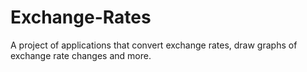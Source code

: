 # Exchange-Rates
A project of applications that convert exchange rates, draw graphs of exchange rate changes and more.
